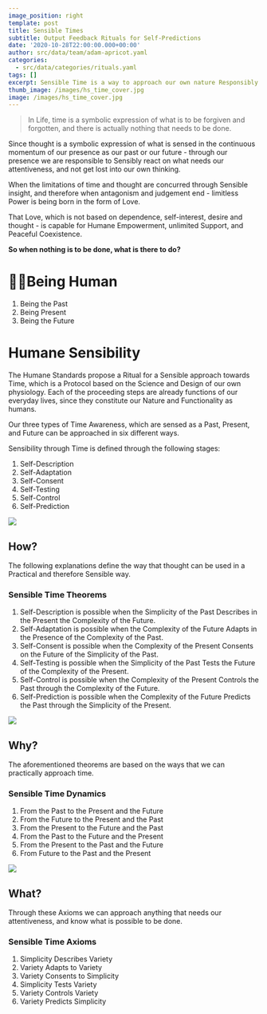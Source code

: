 ```yaml
---
image_position: right
template: post
title: Sensible Times
subtitle: Output Feedback Rituals for Self-Predictions
date: '2020-10-28T22:00:00.000+00:00'
author: src/data/team/adam-apricot.yaml
categories:
  - src/data/categories/rituals.yaml
tags: []
excerpt: Sensible Time is a way to approach our own nature Responsibly.
thumb_image: /images/hs_time_cover.jpg
image: /images/hs_time_cover.jpg
---
```

> In Life, time is a symbolic expression of what is to be forgiven and forgotten, and there is actually nothing that needs to be done.

Since thought is a symbolic expression of what is sensed in the continuous momentum of our presence as our past or our future - through our presence we are responsible to Sensibly react on what needs our attentiveness, and not get lost into our own thinking.

When the limitations of time and thought are concurred through Sensible insight, and therefore when antagonism and judgement end - limitless Power is being born in the form of Love.

That Love, which is not based on dependence, self-interest, desire and thought - is capable for Humane Empowerment, unlimited Support, and Peaceful Coexistence.

**So when nothing is to be done, what is there to do?**

# 🤸‍♂️Being Human

1. Being the Past
2. Being Present
3. Being the Future


# Humane Sensibility

The Humane Standards propose a Ritual for a Sensible approach towards Time, which is a Protocol based on the Science and Design of our own physiology. Each of the proceeding steps are already functions of our everyday lives, since they constitute our Nature and Functionality as humans.

Our three types of Time Awareness, which are sensed as a Past, Present, and Future can be approached in six different ways.

Sensibility through Time is defined through the following stages:

1. Self-Description
2. Self-Adaptation
3. Self-Consent
4. Self-Testing
5. Self-Control
6. Self-Prediction


![](/images/021-clock.svg)

## How?

The following explanations define the way that thought can be used in a Practical and therefore Sensible way.

### Sensible Time Theorems

1. Self-Description is possible when the Simplicity of the Past Describes in the Present the Complexity of the Future.
2. Self-Adaptation is possible when the Complexity of the Future Adapts in the Presence of the Complexity of the Past.
3. Self-Consent is possible when the Complexity of the Present Consents on the Future of the Simplicity of the Past.
4. Self-Testing is possible when the Simplicity of the Past Tests the Future of the Complexity of the Present.
5. Self-Control is possible when the Complexity of the Present Controls the Past through the Complexity of the Future.
6. Self-Prediction is possible when the Complexity of the Future Predicts the Past through the Simplicity of the Present.


![](/images/049-settings.svg)

## Why?

The aforementioned theorems are based on the ways that we can practically approach time.

### Sensible Time Dynamics

1. From the Past to the Present and the Future
2. From the Future to the Present and the Past
3. From the Present to the Future and the Past
4. From the Past to the Future and the Present
5. From the Present to the Past and the Future
6. From Future to the Past and the Present


![](/images/011-calendar.svg)

## What?

Through these Axioms we can approach anything that needs our attentiveness, and know what is possible to be done.

### Sensible Time Axioms

1. Simplicity Describes Variety
2. Variety Adapts to Variety
3. Variety Consents to Simplicity
4. Simplicity Tests Variety
5. Variety Controls Variety
6. Variety Predicts Simplicity